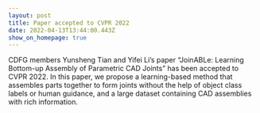```yaml
---
layout: post
title: Paper accepted to CVPR 2022
date: 2022-04-13T13:44:00.443Z
show_on_homepage: true
---
```

CDFG members Yunsheng Tian and Yifei Li’s paper “JoinABLe: Learning Bottom-up Assembly of Parametric CAD Joints” has been accepted to CVPR 2022. In this paper, we propose a learning-based method that assembles parts together to form joints without the help of object class labels or human guidance, and a large dataset containing CAD assemblies with rich information.